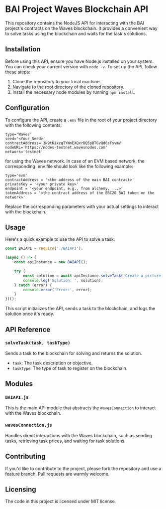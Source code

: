 # BAI Project Waves Blockchain API

This repository contains the NodeJS API for interacting with the BAI project's contracts on the Waves blockchain. It provides a convenient way to solve tasks using the blockchain and waits for the task's solutions.

## Installation

Before using this API, ensure you have Node.js installed on your system. You can check your current version with `node -v`. To set up the API, follow these steps:

1. Clone the repository to your local machine.
2. Navigate to the root directory of the cloned repository.
3. Install the necessary node modules by running `npm install`.

## Configuration

To configure the API, create a `.env` file in the root of your project directory with the following contents:

```env
type='Waves'
seed='<Your_Seed>'
contractAddress='3N9tKixzqTYWnEXQxrDQ5pBTGvQd6sFsvmV'
nodeURL='https://nodes-testnet.wavesnodes.com'
network='testnet'
```

for using the Waves network. In case of an EVM based network, the corresponding .env file should look like the following example:

```env
type='evm'
contractAddress = '<the address of the main BAI contract>'
privateKey = '<your private key>'
endpoint = '<your endpoint, e.g., from alchemy, ...>'
tokenAddress = '<the contract address of the ERC20 BAI token on the network>'
```

Replace the corresponding parameters with your actual settings to interact with the blockchain.

## Usage
Here's a quick example to use the API to solve a task:

```JavaScript
const BAIAPI = require('./BAIAPI');

(async () => {
    const apiInstance = new BAIAPI();

    try {
        const solution = await apiInstance.solveTask('Create a picture of Kurt Gödel', 'dalle');
        console.log('Solution: ', solution);
    } catch (error) {
        console.error('Error:', error);
    }
})();
```

This script initializes the API, sends a task to the blockchain, and logs the solution once it's ready.

## API Reference

### `solveTask(task, taskType)`

Sends a task to the blockchain for solving and returns the solution.

- `task`: The task description or objective.
- `taskType`: The type of task to register on the blockchain.

## Modules

### `BAIAPI.js`

This is the main API module that abstracts the `WavesConnection` to interact with the Waves blockchain.

### `wavesConnection.js`

Handles direct interactions with the Waves blockchain, such as sending tasks, retrieving task prices, and waiting for task solutions.

## Contributing
If you'd like to contribute to the project, please fork the repository and use a feature branch. Pull requests are warmly welcome.

## Licensing
The code in this project is licensed under MIT license.
